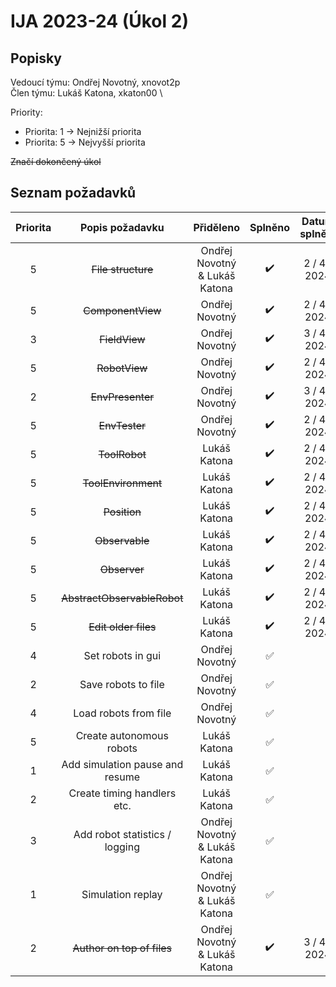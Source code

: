 # IJA 2023-24 (Úkol 2)

## Popisky

Vedoucí týmu: Ondřej Novotný, xnovot2p \
Člen týmu: Lukáš Katona, xkaton00 \

Priority: 
- Priorita: 1 -> Nejnižší priorita 
- Priorita: 5 -> Nejvyšší priorita

~~Značí dokončený úkol~~ 

## Seznam požadavků

| Priorita |         Popis požadavku         |           Přiděleno           |       Splněno        | Datum splnění |
|:--------:|:-------------------------------:|:-----------------------------:|:--------------------:|:-------------:|
|    5     |       ~~File structure~~        | Ondřej Novotný & Lukáš Katona |  :heavy_check_mark:  | 2 / 4 / 2024  |
|    5     |        ~~ComponentView~~        |        Ondřej Novotný         |  :heavy_check_mark:  | 2 / 4 / 2024  |
|    3     |          ~~FieldView~~          |        Ondřej Novotný         |  :heavy_check_mark:  | 3 / 4 / 2024  | 
|    5     |          ~~RobotView~~          |        Ondřej Novotný         |  :heavy_check_mark:  | 2 / 4 / 2024  |
|    2     |        ~~EnvPresenter~~         |        Ondřej Novotný         |  :heavy_check_mark:  | 3 / 4 / 2024  |
|    5     |          ~~EnvTester~~          |        Ondřej Novotný         |  :heavy_check_mark:  | 2 / 4 / 2024  |
|    5     |          ~~ToolRobot~~          |         Lukáš Katona          |  :heavy_check_mark:  | 2 / 4 / 2024  |
|    5     |       ~~ToolEnvironment~~       |         Lukáš Katona          |  :heavy_check_mark:  | 2 / 4 / 2024  |
|    5     |          ~~Position~~           |         Lukáš Katona          |  :heavy_check_mark:  | 2 / 4 / 2024  |
|    5     |         ~~Observable~~          |         Lukáš Katona          |  :heavy_check_mark:  | 2 / 4 / 2024  |
|    5     |          ~~Observer~~           |         Lukáš Katona          |  :heavy_check_mark:  | 2 / 4 / 2024  |
|    5     |   ~~AbstractObservableRobot~~   |         Lukáš Katona          |  :heavy_check_mark:  | 2 / 4 / 2024  |
|    5     |      ~~Edit older files~~       |         Lukáš Katona          |  :heavy_check_mark:  | 2 / 4 / 2024  |  
|    4     |        Set robots in gui        |        Ondřej Novotný         |  :white_check_mark:  |               |
|    2     |       Save robots to file       |        Ondřej Novotný         |  :white_check_mark:  |               |
|    4     |      Load robots from file      |        Ondřej Novotný         |  :white_check_mark:  |               |
|    5     |    Create autonomous robots     |         Lukáš Katona          |  :white_check_mark:  |               |
|    1     | Add simulation pause and resume |         Lukáš Katona          |  :white_check_mark:  |               |
|    2     |   Create timing handlers etc.   |         Lukáš Katona          |  :white_check_mark:  |               |
|    3     | Add robot statistics / logging  | Ondřej Novotný & Lukáš Katona |  :white_check_mark:  |               |
|    1     |        Simulation replay        | Ondřej Novotný & Lukáš Katona |  :white_check_mark:  |               |
|    2     |   ~~Author on top of files~~    | Ondřej Novotný & Lukáš Katona |  :heavy_check_mark:  | 3 / 4 / 2024  |